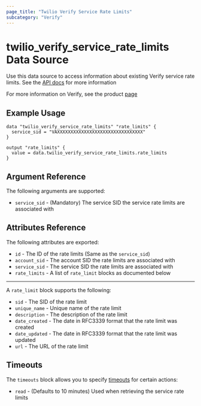 ```yaml
---
page_title: "Twilio Verify Service Rate Limits"
subcategory: "Verify"
---
```


# twilio_verify_service_rate_limits Data Source

Use this data source to access information about existing Verify service rate limits. See the [API docs](https://www.twilio.com/docs/verify/api/service-rate-limits) for more information

For more information on Verify, see the product [page](https://www.twilio.com/verify)

## Example Usage

```hcl
data "twilio_verify_service_rate_limits" "rate_limits" {
  service_sid = "VAXXXXXXXXXXXXXXXXXXXXXXXXXXXXXXXX"
}

output "rate_limits" {
  value = data.twilio_verify_service_rate_limits.rate_limits
}
```

## Argument Reference

The following arguments are supported:

- `service_sid` - (Mandatory) The service SID the service rate limits are associated with

## Attributes Reference

The following attributes are exported:

- `id` - The ID of the rate limits (Same as the `service_sid`)
- `account_sid` - The account SID the rate limits are associated with
- `service_sid` - The service SID the rate limits are associated with
- `rate_limits` - A list of `rate_limit` blocks as documented below

---

A `rate_limit` block supports the following:

- `sid` - The SID of the rate limit
- `unique_name` - Unique name of the rate limit
- `description` - The description of the rate limit
- `date_created` - The date in RFC3339 format that the rate limit was created
- `date_updated` - The date in RFC3339 format that the rate limit was updated
- `url` - The URL of the rate limit

## Timeouts

The `timeouts` block allows you to specify [timeouts](https://www.terraform.io/docs/configuration/resources.html#timeouts) for certain actions:

- `read` - (Defaults to 10 minutes) Used when retrieving the service rate limits
